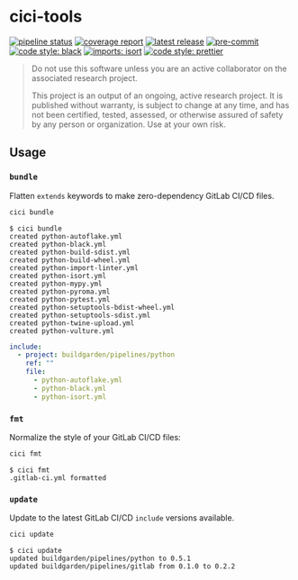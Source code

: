# cici-tools

<!-- BADGIE TIME -->

[![pipeline status](https://img.shields.io/gitlab/pipeline-status/buildgarden/tools/cici-tools?branch=main)](https://gitlab.com/buildgarden/tools/cici-tools/-/commits/main)
[![coverage report](https://img.shields.io/gitlab/pipeline-coverage/buildgarden/tools/cici-tools?branch=main)](https://gitlab.com/buildgarden/tools/cici-tools/-/commits/main)
[![latest release](https://img.shields.io/gitlab/v/release/buildgarden/tools/cici-tools)](https://gitlab.com/buildgarden/tools/cici-tools/-/releases)
[![pre-commit](https://img.shields.io/badge/pre--commit-enabled-brightgreen?logo=pre-commit)](https://github.com/pre-commit/pre-commit)
[![code style: black](https://img.shields.io/badge/code_style-black-000000.svg)](https://github.com/psf/black)
[![imports: isort](https://img.shields.io/badge/imports-isort-1674b1?style=flat&labelColor=ef8336)](https://pycqa.github.io/isort/)
[![code style: prettier](https://img.shields.io/badge/code_style-prettier-ff69b4.svg)](https://github.com/prettier/prettier)

<!-- END BADGIE TIME -->

> Do not use this software unless you are an active collaborator on the
> associated research project.
>
> This project is an output of an ongoing, active research project. It is
> published without warranty, is subject to change at any time, and has not been
> certified, tested, assessed, or otherwise assured of safety by any person or
> organization. Use at your own risk.

## Usage

### `bundle`

Flatten `extends` keywords to make zero-dependency GitLab CI/CD files.

```bash
cici bundle
```

```console
$ cici bundle
created python-autoflake.yml
created python-black.yml
created python-build-sdist.yml
created python-build-wheel.yml
created python-import-linter.yml
created python-isort.yml
created python-mypy.yml
created python-pyroma.yml
created python-pytest.yml
created python-setuptools-bdist-wheel.yml
created python-setuptools-sdist.yml
created python-twine-upload.yml
created python-vulture.yml
```

```yaml
include:
  - project: buildgarden/pipelines/python
    ref: ""
    file:
      - python-autoflake.yml
      - python-black.yml
      - python-isort.yml
```

### `fmt`

Normalize the style of your GitLab CI/CD files:

```bash
cici fmt
```

```console
$ cici fmt
.gitlab-ci.yml formatted
```

### `update`

Update to the latest GitLab CI/CD `include` versions available.

```bash
cici update
```

```console
$ cici update
updated buildgarden/pipelines/python to 0.5.1
updated buildgarden/pipelines/gitlab from 0.1.0 to 0.2.2
```

